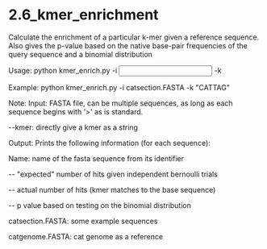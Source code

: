 # 2.6_kmer_enrichment
Calculate the enrichment of a particular k-mer given a reference sequence. Also gives the p-value based on the native base-pair frequencies of the query sequence and a binomial distribution 

Usage:      python kmer_enrich.py -i <input FASTA file> -k <kmer as a string>

Example:    python kmer_enrich.py -i catsection.FASTA -k "CATTAG"

Note:       Input: FASTA file, can be multiple sequences, as long as each sequence begins with '>' as is standard. 

  --kmer: directly give a kmer as a string

Output: Prints the following information (for each sequence):

  Name: name of the fasta sequence from its identifier

  -- "expected" number of hits given independent bernoulli trials 

  -- actual number of hits (kmer matches to the base sequence)

  -- p value based on testing on the binomial distribution

  catsection.FASTA: some example sequences

  catgenome.FASTA: cat genome as a reference
